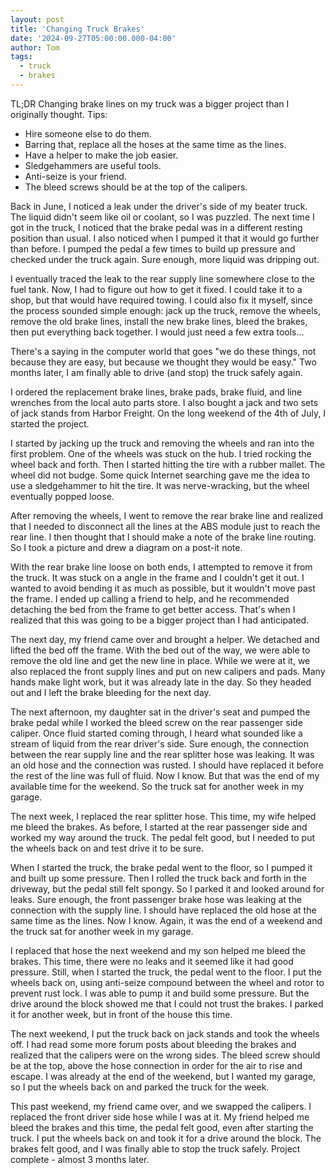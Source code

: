 ```yaml
---
layout: post
title: 'Changing Truck Brakes'
date: '2024-09-27T05:00:00.000-04:00'
author: Tom
tags:
  - truck
  - brakes
---
```


TL;DR
Changing brake lines on my truck was a bigger project than I originally thought.
Tips:
- Hire someone else to do them.
- Barring that, replace all the hoses at the same time as the lines.
- Have a helper to make the job easier.
- Sledgehammers are useful tools.
- Anti-seize is your friend.
- The bleed screws should be at the top of the calipers.

Back in June, I noticed a leak under the driver's side of my beater truck. The liquid didn't seem like oil or coolant,
so I was puzzled. The next time I got in the truck, I noticed that the brake pedal was in a different resting position
than usual. I also noticed when I pumped it that it would go further than before. I pumped the pedal a few times to
build up pressure and checked under the truck again. Sure enough, more liquid was dripping out.

I eventually traced the leak to the rear supply line somewhere close to the fuel tank. Now, I had to figure out how to
get it fixed. I could take it to a shop, but that would have required towing. I could also fix it myself, since the
process sounded simple enough: jack up the truck, remove the wheels, remove the old brake lines, install the new
brake lines, bleed the brakes, then put everything back together. I would just need a few extra tools...

There's a saying in the computer world that goes "we do these things, not because they are easy, but because we thought
they would be easy." Two months later, I am finally able to drive (and stop) the truck safely again.

I ordered the replacement brake lines, brake pads, brake fluid, and line wrenches from the local auto parts store. I
also bought a jack and two sets of jack stands from Harbor Freight. On the long weekend of the 4th of July, I started
the project.

I started by jacking up the truck and removing the wheels and ran into the first problem. One of the wheels was stuck on
the hub. I tried rocking the wheel back and forth. Then I started hitting the tire with a rubber mallet. The wheel did
not budge. Some quick Internet searching gave me the idea to use a sledgehammer to hit the tire. It was nerve-wracking,
but the wheel eventually popped loose.

After removing the wheels, I went to remove the rear brake line and realized that I needed to disconnect all the lines
at the ABS module just to reach the rear line. I then thought that I should make a note of the brake line routing. So I
took a picture and drew a diagram on a post-it note.

With the rear brake line loose on both ends, I attempted to remove it from the truck. It was stuck on a angle in the
frame and I couldn't get it out. I wanted to avoid bending it as much as possible, but it wouldn't move past the frame.
I ended up calling a friend to help, and he recommended detaching the bed from the frame to get better access. That's
when I realized that this was going to be a bigger project than I had anticipated.

The next day, my friend came over and brought a helper. We detached and lifted the bed off the frame. With the bed out
of the way, we were able to remove the old line and get the new line in place. While we were at it, we also replaced the
front supply lines and put on new calipers and pads. Many hands make light work, but it was already late in the day. So
they headed out and I left the brake bleeding for the next day.

The next afternoon, my daughter sat in the driver's seat and pumped the brake pedal while I worked the bleed screw on
the rear passenger side caliper. Once fluid started coming through, I heard what sounded like a stream of liquid from
the rear driver's side. Sure enough, the connection between the rear supply line and the rear splitter hose was leaking.
It was an old hose and the connection was rusted. I should have replaced it before the rest of the line was full of
fluid. Now I know. But that was the end of my available time for the weekend. So the truck sat for another week in my
garage.

The next week, I replaced the rear splitter hose. This time, my wife helped me bleed the brakes. As before, I started at
the rear passenger side and worked my way around the truck. The pedal felt good, but I needed to put the wheels back on
and test drive it to be sure.

When I started the truck, the brake pedal went to the floor, so I pumped it and built up some pressure. Then I rolled
the truck back and forth in the driveway, but the pedal still felt spongy. So I parked it and looked around for leaks.
Sure enough, the front passenger brake hose was leaking at the connection with the supply line. I should have replaced
the old hose at the same time as the lines. Now I know. Again, it was the end of a weekend and the truck sat for another
week in my garage.

I replaced that hose the next weekend and my son helped me bleed the brakes. This time, there were no leaks and it
seemed like it had good pressure. Still, when I started the truck, the pedal went to the floor. I put the wheels back on,
using anti-seize compound between the wheel and rotor to prevent rust lock. I was able to pump it and build some
pressure. But the drive around the block showed me that I could not trust the brakes. I parked it for another week, but
in front of the house this time.

The next weekend, I put the truck back on jack stands and took the wheels off. I had read some more forum posts about
bleeding the brakes and realized that the calipers were on the wrong sides. The bleed screw should be at the top, above
the hose connection in order for the air to rise and escape. I was already at the end of the weekend, but I wanted my
garage, so I put the wheels back on and parked the truck for the week.

This past weekend, my friend came over, and we swapped the calipers. I replaced the front driver side hose while I was at
it. My friend helped me bleed the brakes and this time, the pedal felt good, even after starting the truck. I put the
wheels back on and took it for a drive around the block. The brakes felt good, and I was finally able to stop the truck
safely. Project complete - almost 3 months later.